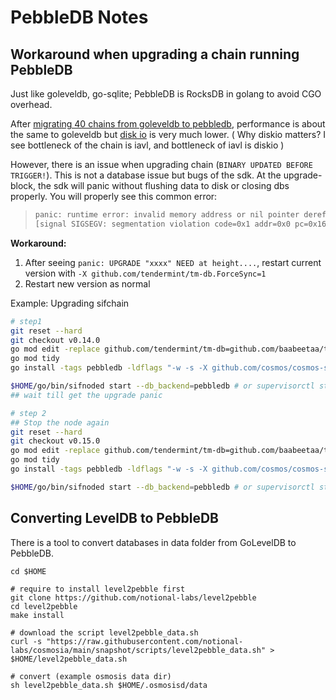 # PebbleDB Notes

## Workaround when upgrading a chain running PebbleDB

Just like goleveldb, go-sqlite; PebbleDB is RocksDB in golang to avoid CGO overhead.

After [migrating 40 chains from goleveldb to pebbledb](https://github.com/notional-labs/cosmosia/issues/86), performance 
is about the same to goleveldb but [disk io](https://github.com/notional-labs/cosmosia/issues/81) is very much lower.
( Why diskio matters? I see bottleneck of the chain is iavl, and bottleneck of iavl is diskio ) 

However, there is an issue when upgrading chain (`BINARY UPDATED BEFORE TRIGGER!`).
This is not a database issue but bugs of the sdk. At the upgrade-block, the sdk will panic without flushing data to disk 
or closing dbs properly. You will properly see this common error:
> ```bash
> panic: runtime error: invalid memory address or nil pointer dereference
> [signal SIGSEGV: segmentation violation code=0x1 addr=0x0 pc=0x160652d]

**Workaround:**

1. After seeing `panic: UPGRADE "xxxx" NEED at height....`, restart current version with `-X github.com/tendermint/tm-db.ForceSync=1`
2. Restart new version as normal

Example: Upgrading sifchain

```bash
# step1
git reset --hard
git checkout v0.14.0
go mod edit -replace github.com/tendermint/tm-db=github.com/baabeetaa/tm-db@pebble
go mod tidy
go install -tags pebbledb -ldflags "-w -s -X github.com/cosmos/cosmos-sdk/types.DBBackend=pebbledb -X github.com/tendermint/tm-db.ForceSync=1" ./...

$HOME/go/bin/sifnoded start --db_backend=pebbledb # or supervisorctl start chain
## wait till get the upgrade panic

# step 2
## Stop the node again
git reset --hard
git checkout v0.15.0
go mod edit -replace github.com/tendermint/tm-db=github.com/baabeetaa/tm-db@pebble
go mod tidy
go install -tags pebbledb -ldflags "-w -s -X github.com/cosmos/cosmos-sdk/types.DBBackend=pebbledb" ./...

$HOME/go/bin/sifnoded start --db_backend=pebbledb # or supervisorctl start chain
```

## Converting LevelDB to PebbleDB
There is a tool to convert databases in data folder from GoLevelDB to PebbleDB.

```console
cd $HOME

# require to install level2pebble first
git clone https://github.com/notional-labs/level2pebble
cd level2pebble
make install

# download the script level2pebble_data.sh
curl -s "https://raw.githubusercontent.com/notional-labs/cosmosia/main/snapshot/scripts/level2pebble_data.sh" > $HOME/level2pebble_data.sh

# convert (example osmosis data dir) 
sh level2pebble_data.sh $HOME/.osmosisd/data
```
